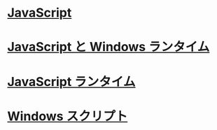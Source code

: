 # [JavaScript](javascript\TOC.md)
# [JavaScript と Windows ランタイム](jswinrt\TOC.md)
# [JavaScript ランタイム](chakra-hosting\TOC.md)
# [Windows スクリプト](winscript\TOC.md)
